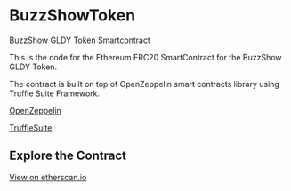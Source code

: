 # BuzzShowToken

BuzzShow GLDY Token Smartcontract

This is the code for the Ethereum ERC20 SmartContract for the BuzzShow GLDY Token.

The contract is built on top of OpenZeppelin smart contracts library using Truffle Suite Framework.

[OpenZeppelin](https://github.com/OpenZeppelin/openzeppelin-solidity)

[TruffleSuite](https://github.com/trufflesuite/truffle)

## Explore the Contract 
[View on etherscan.io](https://etherscan.io/address/0x594207c791afd06a8d087d84d99d1da53ccbd45f#readContract)
